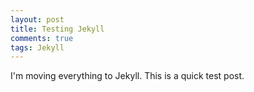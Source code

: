 ```yaml
---
layout: post 
title: Testing Jekyll
comments: true
tags: Jekyll
---
```


I'm moving everything to Jekyll. This is a quick test post.


